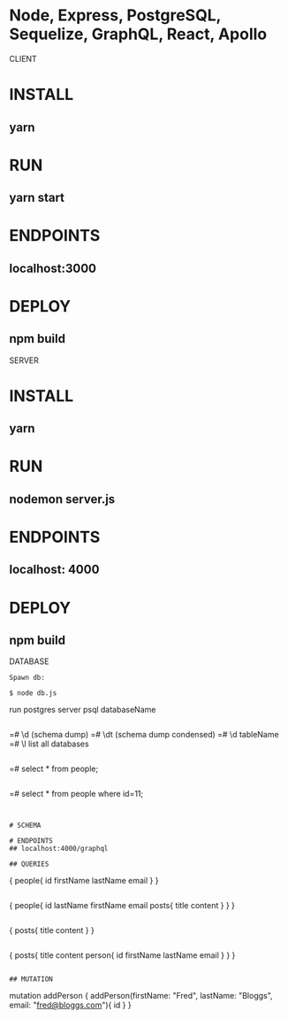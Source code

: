 # Node, Express, PostgreSQL, Sequelize, GraphQL, React, Apollo

CLIENT

# INSTALL 
## yarn 
# RUN 
## yarn start 
# ENDPOINTS 
## localhost:3000
# DEPLOY 
## npm build



SERVER

# INSTALL 
## yarn 
# RUN 
## nodemon server.js 
# ENDPOINTS 
## localhost: 4000
# DEPLOY 
## npm build



DATABASE

```
Spawn db:

$ node db.js 

```
run postgres server
psql databaseName
```

```
=# \d (schema dump)
=# \dt (schema dump condensed)
=# \d tableName
=# \l list all databases
```

```
=# select * from people;
```

```
=# select * from people where id=11;
```


# SCHEMA

# ENDPOINTS 
## localhost:4000/graphql

## QUERIES

```
{
    people{
        id
        firstName
        lastName
        email
    }
}
```

```
{
  people{
    id
    lastName
    firstName
    email
    posts{
        title
        content
    }
  }
}
```

```
{
  posts{
    title
    content
  }
}
```

```
{
  posts{
    title
  	content
    person{
      id
      firstName
      lastName
      email
    }
  }
}
```

## MUTATION

```
mutation addPerson {
  addPerson(firstName: "Fred", lastName: "Bloggs", email: "fred@bloggs.com"){
    id
  }
}
```